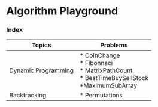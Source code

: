 # Algorithm Playground

### Index

| Topics | Problems |
| ------ | -------- |
| Dynamic Programming | * CoinChange <br> * Fibonnaci <br> * MatrixPathCount <br> * BestTimeBuySellStock <br> *MaximumSubArray|
| Backtracking | * Permutations |
